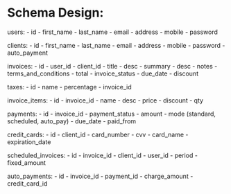 Schema Design:
==============
users:
    - id
    - first_name
    - last_name
    - email
    - address
    - mobile
    - password

clients:
    - id
    - first_name
    - last_name
    - email
    - address
    - mobile
    - password
    - auto_payment

invoices:
    - id
    - user_id
    - client_id
    - title
    - desc
    - summary
    - desc
    - notes
    - terms_and_conditions
    - total
    - invoice_status
    - due_date
    - discount

taxes:
    - id
    - name
    - percentage
    - invoice_id

invoice_items:
    - id
    - invoice_id
    - name
    - desc
    - price
    - discount
    - qty

payments:
    - id
    - invoice_id
    - payment_status
    - amount
    - mode (standard, scheduled, auto_pay)
    - due_date
    - paid_from

credit_cards:
    - id
    - client_id
    - card_number
    - cvv
    - card_name
    - expiration_date

scheduled_invoices:
    - id
    - invoice_id
    - client_id
    - user_id
    - period
    - fixed_amount

auto_payments:
    - id
    - invoice_id
    - payment_id
    - charge_amount
    - credit_card_id
    
